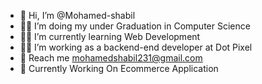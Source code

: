 - 👋 Hi, I’m @Mohamed-shabil
- 👨‍🎓 I’m doing my under Graduation in Computer Science
- 👨‍💻 I’m currently learning Web Development
- 👩‍🔧 I’m working as a backend-end developer at Dot Pixel
- 📱 Reach me <mohamedshabil231@gmail.com>
- 🔭 Currently Working On Ecommerce Application
